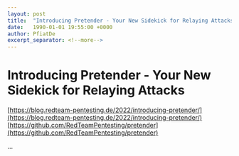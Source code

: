 ```yaml
---
layout: post
title:  "Introducing Pretender - Your New Sidekick for Relaying Attacks"
date:   1990-01-01 19:55:00 +0000
author: PfiatDe
excerpt_separator: <!--more-->
---
```


# Introducing Pretender - Your New Sidekick for Relaying Attacks
[https://blog.redteam-pentesting.de/2022/introducing-pretender/](https://blog.redteam-pentesting.de/2022/introducing-pretender/)
[https://github.com/RedTeamPentesting/pretender](https://github.com/RedTeamPentesting/pretender)

...
<!--more-->
